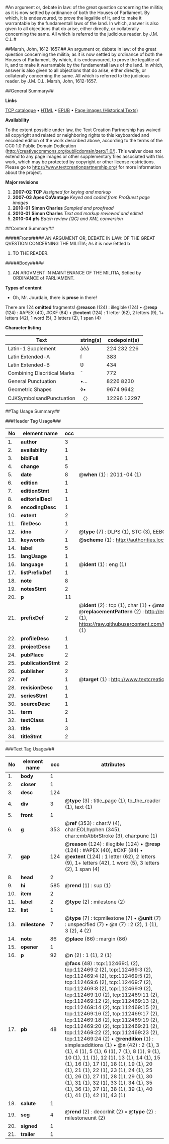 #An argument or, debate in law: of the great question concerning the militia; as it is now settled by ordinance of both the Houses of Parliament. By which, it is endeavoured, to prove the legalitie of it, and to make it warrantable by the fundamentall laws of the land. In which, answer is also given to all objections that do arise, either directly, or collaterally concerning the same. All which is referred to the judicious reader. by J.M. C.L.#

##Marsh, John, 1612-1657.##
An argument or, debate in law: of the great question concerning the militia; as it is now settled by ordinance of both the Houses of Parliament. By which, it is endeavoured, to prove the legalitie of it, and to make it warrantable by the fundamentall laws of the land. In which, answer is also given to all objections that do arise, either directly, or collaterally concerning the same. All which is referred to the judicious reader. by J.M. C.L.
Marsh, John, 1612-1657.

##General Summary##

**Links**

[TCP catalogue](http://www.ota.ox.ac.uk/tcp/)  • 
[HTML](http://tei.it.ox.ac.uk/tcp/Texts-HTML/free/A89/A89520.html)  • 
[EPUB](http://tei.it.ox.ac.uk/tcp/Texts-EPUB/free/A89/A89520.epub) • 
[Page images (Historical Texts)](https://historicaltexts.jisc.ac.uk/eebo-99860349e)

**Availability**

To the extent possible under law, the Text Creation Partnership has waived all copyright and related or neighboring rights to this keyboarded and encoded edition of the work described above, according to the terms of the CC0 1.0 Public Domain Dedication (http://creativecommons.org/publicdomain/zero/1.0/). This waiver does not extend to any page images or other supplementary files associated with this work, which may be protected by copyright or other license restrictions. Please go to https://www.textcreationpartnership.org/ for more information about the project.

**Major revisions**

1. __2007-02__ __TCP__ *Assigned for keying and markup*
1. __2007-03__ __Apex CoVantage__ *Keyed and coded from ProQuest page images*
1. __2010-01__ __Simon Charles__ *Sampled and proofread*
1. __2010-01__ __Simon Charles__ *Text and markup reviewed and edited*
1. __2010-04__ __pfs__ *Batch review (QC) and XML conversion*

##Content Summary##

#####Front#####
 AN ARGUMENT OR, DEBATE IN LAW: OF THE GREAT QVESTION CONCERNING
THE MILITIA; As it is now ſettled b
1. TO THE READER.

#####Body#####

1. AN ARGVMENT IN MAINTENANCE OF THE MILITIA, Setled by
ORDINANCE of PARLIAMENT.

**Types of content**

  * Oh, Mr. Jourdain, there is **prose** in there!

There are 124 **omitted** fragments! 
 @__reason__ (124) : illegible (124)  •  @__resp__ (124) : #APEX (40), #OXF (84)  •  @__extent__ (124) : 1 letter (62), 2 letters (9), 1+ letters (42), 1 word (5), 3 letters (2), 1 span (4)

**Character listing**


|Text|string(s)|codepoint(s)|
|---|---|---|
|Latin-1 Supplement|àèâ|224 232 226|
|Latin Extended-A|ſ|383|
|Latin Extended-B|Ʋ|434|
|Combining             Diacritical Marks|̄|772|
|General Punctuation|•…|8226 8230|
|Geometric Shapes|◊▪|9674 9642|
|CJKSymbolsandPunctuation|〈〉|12296 12297|

##Tag Usage Summary##

###Header Tag Usage###

|No|element name|occ|attributes|
|---|---|---|---|
|1.|__author__|3||
|2.|__availability__|1||
|3.|__biblFull__|1||
|4.|__change__|5||
|5.|__date__|8| @__when__ (1) : 2011-04 (1)|
|6.|__edition__|1||
|7.|__editionStmt__|1||
|8.|__editorialDecl__|1||
|9.|__encodingDesc__|1||
|10.|__extent__|2||
|11.|__fileDesc__|1||
|12.|__idno__|7| @__type__ (7) : DLPS (1), STC (3), EEBO-CITATION (1), PROQUEST (1), VID (1)|
|13.|__keywords__|1| @__scheme__ (1) : http://authorities.loc.gov/ (1)|
|14.|__label__|5||
|15.|__langUsage__|1||
|16.|__language__|1| @__ident__ (1) : eng (1)|
|17.|__listPrefixDef__|1||
|18.|__note__|8||
|19.|__notesStmt__|2||
|20.|__p__|11||
|21.|__prefixDef__|2| @__ident__ (2) : tcp (1), char (1)  •  @__matchPattern__ (2) : ([0-9\-]+):([0-9IVX]+) (1), (.+) (1)  •  @__replacementPattern__ (2) : http://eebo.chadwyck.com/downloadtiff?vid=$1&page=$2 (1), https://raw.githubusercontent.com/textcreationpartnership/Texts/master/tcpchars.xml#$1 (1)|
|22.|__profileDesc__|1||
|23.|__projectDesc__|1||
|24.|__pubPlace__|2||
|25.|__publicationStmt__|2||
|26.|__publisher__|2||
|27.|__ref__|1| @__target__ (1) : http://www.textcreationpartnership.org/docs/. (1)|
|28.|__revisionDesc__|1||
|29.|__seriesStmt__|1||
|30.|__sourceDesc__|1||
|31.|__term__|2||
|32.|__textClass__|1||
|33.|__title__|3||
|34.|__titleStmt__|2||


###Text Tag Usage###

|No|element name|occ|attributes|
|---|---|---|---|
|1.|__body__|1||
|2.|__closer__|1||
|3.|__desc__|124||
|4.|__div__|3| @__type__ (3) : title_page (1), to_the_reader (1), text (1)|
|5.|__front__|1||
|6.|__g__|353| @__ref__ (353) : char:V (4), char:EOLhyphen (345), char:cmbAbbrStroke (3), char:punc (1)|
|7.|__gap__|124| @__reason__ (124) : illegible (124)  •  @__resp__ (124) : #APEX (40), #OXF (84)  •  @__extent__ (124) : 1 letter (62), 2 letters (9), 1+ letters (42), 1 word (5), 3 letters (2), 1 span (4)|
|8.|__head__|2||
|9.|__hi__|585| @__rend__ (1) : sup (1)|
|10.|__item__|2||
|11.|__label__|2| @__type__ (2) : milestone (2)|
|12.|__list__|1||
|13.|__milestone__|7| @__type__ (7) : tcpmilestone (7)  •  @__unit__ (7) : unspecified (7)  •  @__n__ (7) : 2 (2), 1 (1), 3 (2), 4 (2)|
|14.|__note__|86| @__place__ (86) : margin (86)|
|15.|__opener__|1||
|16.|__p__|92| @__n__ (2) : 1 (1), 2 (1)|
|17.|__pb__|48| @__facs__ (48) : tcp:112469:1 (2), tcp:112469:2 (2), tcp:112469:3 (2), tcp:112469:4 (2), tcp:112469:5 (2), tcp:112469:6 (2), tcp:112469:7 (2), tcp:112469:8 (2), tcp:112469:9 (2), tcp:112469:10 (2), tcp:112469:11 (2), tcp:112469:12 (2), tcp:112469:13 (2), tcp:112469:14 (2), tcp:112469:15 (2), tcp:112469:16 (2), tcp:112469:17 (2), tcp:112469:18 (2), tcp:112469:19 (2), tcp:112469:20 (2), tcp:112469:21 (2), tcp:112469:22 (2), tcp:112469:23 (2), tcp:112469:24 (2)  •  @__rendition__ (1) : simple:additions (1)  •  @__n__ (42) : 2 (1), 3 (1), 4 (1), 5 (1), 6 (1), 7 (1), 8 (1), 9 (1), 10 (1), 11 (1), 12 (1), 13 (1), 14 (1), 15 (1), 16 (1), 17 (1), 18 (1), 19 (1), 20 (1), 21 (1), 22 (1), 23 (1), 24 (1), 25 (1), 26 (1), 27 (1), 28 (1), 29 (1), 30 (1), 31 (1), 32 (1), 33 (1), 34 (1), 35 (1), 36 (1), 37 (1), 38 (1), 39 (1), 40 (1), 41 (1), 42 (1), 43 (1)|
|18.|__salute__|1||
|19.|__seg__|4| @__rend__ (2) : decorInit (2)  •  @__type__ (2) : milestoneunit (2)|
|20.|__signed__|1||
|21.|__trailer__|1||
